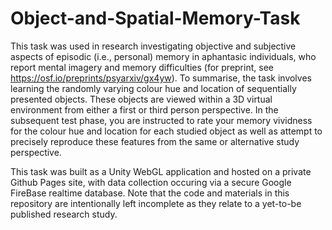 # Object-and-Spatial-Memory-Task
This task was used in research investigating objective and subjective aspects of episodic (i.e., personal) memory in aphantasic individuals, who report mental imagery and memory difficulties (for preprint, see https://osf.io/preprints/psyarxiv/gx4yw). To summarise, the task involves learning the randomly varying colour hue and location of sequentially presented objects. These objects are viewed within a 3D virtual environment from either a first or third person perspective. In the subsequent test phase, you are instructed to rate your memory vividness for the colour hue and location for each studied object as well as attempt to precisely reproduce these features from the same or alternative study perspective. 

This task was built as a Unity WebGL application and hosted on a private Github Pages site, with data collection occuring via a secure Google FireBase realtime database. Note that the code and materials in this repository are intentionally left incomplete as they relate to a yet-to-be published research study.


